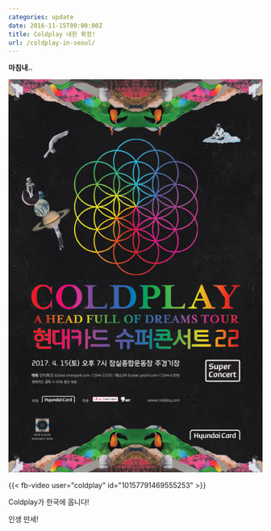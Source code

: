 ```yaml
---
categories: update
date: 2016-11-15T09:00:00Z
title: Coldplay 내한 확정!
url: /coldplay-in-seoul/
---
```


**마침내..**

<img src="/images/coldplay17.jpg" alt="niceb5y blog">

{{< fb-video user="coldplay" id="10157791469555253" >}}

Coldplay가 한국에 옵니다!

인생 만세!
